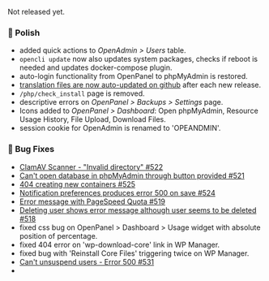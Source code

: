 Not released yet.

### 💅 Polish
- added quick actions to *OpenAdmin > Users* table.
- `opencli update` now also updates system packages, checks if reboot is needed and updates docker-compose plugin.
- auto-login functionality from OpenPanel to phpMyAdmin is restored.
- [translation files are now auto-updated on github](https://github.com/stefanpejcic/openPanel-translations) after each new release.
- `/php/check_install` page is removed.
- descriptive errors on *OpenPanel > Backups > Settings* page.
- Icons added to *OpenPanel > Dashboard*: Open phpMyAdmin, Resource Usage History, File Upload, Download Files.
- session cookie for OpenAdmin is renamed to 'OPEANDMIN'.

### 🐛 Bug Fixes
- [ClamAV Scanner - "Invalid directory" #522](https://github.com/stefanpejcic/OpenPanel/issues/522)
- [Can't open database in phpMyAdmin through button provided #521](https://github.com/stefanpejcic/OpenPanel/issues/521)
- [404 creating new containers #525](https://github.com/stefanpejcic/OpenPanel/issues/525)
- [Notification preferences produces error 500 on save #524](https://github.com/stefanpejcic/OpenPanel/issues/524)
- [Error message with PageSpeed Quota #519](https://github.com/stefanpejcic/OpenPanel/issues/519)
- [Deleting user shows error message although user seems to be deleted #518](https://github.com/stefanpejcic/OpenPanel/issues/518#issuecomment-2993597415)
- fixed css bug on OpenPanel > Dashboard > Usage widget with absolute position of percentage.
- fixed 404 error on 'wp-download-core' link in WP Manager.
- fixed bug with 'Reinstall Core Files' triggering twice on WP Manager.
- [Can't unsuspend users - Error 500 #531](https://github.com/stefanpejcic/OpenPanel/issues/531)
- 
